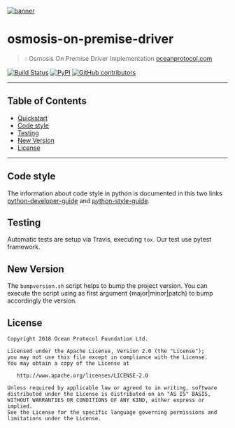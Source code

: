 [![banner](https://raw.githubusercontent.com/oceanprotocol/art/master/github/repo-banner%402x.png)](https://oceanprotocol.com)

# osmosis-on-premise-driver

> 💧 Osmosis On Premise Driver Implementation
> [oceanprotocol.com](https://oceanprotocol.com)

[![Build Status](https://travis-ci.com/oceanprotocol/osmosis-on-premise-driver.svg)](https://travis-ci.com/oceanprotocol/osmosis-on-premise-driver)
[![PyPI](https://img.shields.io/pypi/v/osmosis-on-premise-driver.svg)](https://pypi.org/project/osmosis-on-premise-driver/)
[![GitHub contributors](https://img.shields.io/github/contributors/oceanprotocol/osmosis-on-premise-driver.svg)](https://github.com/oceanprotocol/osmosis-on-premise-driver/graphs/contributors)

---
## Table of Contents

  - [Quickstart](#quickstart)
  - [Code style](#code-style)
  - [Testing](#testing)
  - [New Version](#new-version)
  - [License](#license)

---


## Code style

The information about code style in python is documented in this two links [python-developer-guide](https://github.com/oceanprotocol/dev-ocean/blob/master/doc/development/python-developer-guide.md)
and [python-style-guide](https://github.com/oceanprotocol/dev-ocean/blob/master/doc/development/python-style-guide.md).
    
## Testing

Automatic tests are setup via Travis, executing `tox`.
Our test use pytest framework.

## New Version

The `bumpversion.sh` script helps to bump the project version. You can execute the script using as first argument {major|minor|patch} to bump accordingly the version.

## License

```
Copyright 2018 Ocean Protocol Foundation Ltd.

Licensed under the Apache License, Version 2.0 (the "License");
you may not use this file except in compliance with the License.
You may obtain a copy of the License at

   http://www.apache.org/licenses/LICENSE-2.0

Unless required by applicable law or agreed to in writing, software
distributed under the License is distributed on an "AS IS" BASIS,
WITHOUT WARRANTIES OR CONDITIONS OF ANY KIND, either express or implied.
See the License for the specific language governing permissions and
limitations under the License.

